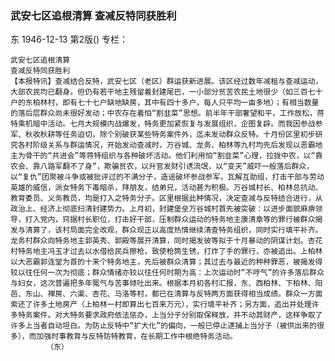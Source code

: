 ### 武安七区追根清算  查减反特同获胜利
东
1946-12-13
第2版()
专栏：

    武安七区追根清算
    查减反特同获胜利
    【本报特讯】查减结合反特，武安七区（老区）群运获新进展。该区经过数年减租与查减运动，大部农民均已翻身。但仍有若干地主残留着封建尾巴，一小部分贫苦农民土地很少（如三百七十户的东柏林村，即有七十七户缺地缺房，其中有四十多户，每人只平均一亩多地）；有相当数量的落后层群众尚未很好发动；中农存在着怕“割韭菜”思想。前半年干部奢望和平，工作放松，蒋特乘机暗中活动。七月大规模内战爆发，特务更加紧恢复与发展组织，企图复辟。而我因参战参军、秋收秋耕等任务迫切，除个别破获某些特务案件外，迄未发动群众反特。十月份区里初步研究各村阶级关系与群运情况，开始发动查减时，万谷城、龙务、柏林等九村均先后发现以恶霸地主为骨干的“共进会”等蒋特组织与各种破坏活动。他们利用怕“割韭菜”心理，拉拢中农，以“靠农会、靠八路军翻不了身”，欺骗贫农，以升官发财引诱流氓，以“变天”威吓一般落后群众，以“复仇”团聚被斗争或被批评过的不满分子，造谣破坏参战参军，瓦解互助组，打击干部与劳动英雄的威信，派女特务下毒暗杀，拜朋友，结弟兄，活动甚为积极。万谷城村长、柏林总抗动、教育委员、义务教员，均是打入之特务分子。区里根据此种情况，决定查减与反特结合进行，从政治上、经济上彻底扫清封建势力。上月初，封建堡垒万谷城村首先被突破：以进步面貌麻痹领导，打入党内，窍据村长职位，打击好干部，压制群众运动的特务地主康清章等的罪行被群众揭发与清算了，该村局面完全改观，群众现正以高度热情继续清查特务组织，同时实行填平补齐。龙务村群众向特务地主郭英秀、郭殿等展开清算，同时揭发彼等拟于十月暴动的阴谋计划。杏花村特务地主冯玉才过去以水借给民兵擦枪，致使枪筒生锈，打炸了手的罪行，亦被追出。上柏林以大恶霸郭连堂为首的十来个特务地主，先后被群众清算；其过去与最近的种种罪恶，被揭发得较以往任何一次为彻底；群众情绪亦较以往任何时期为高：上次运动时“不哼气”的许多落后群众与妇女，这次普遍把多年冤气与苦事倾吐出来。根据本月初各村汇报，东、西柏林、下柏林、阳邑、东山、禅房、六渠、杏花、马洛等村，都已在清算与反特两方面获得相当成绩。群众一方面索还了许多土地房产（上柏林一村即算出七百来万元），实行填平补齐；另方面，追出并处理许多特务案件。对大特务要求政府依法惩办，上当分子分别取保释放，并不动其财产，这样争取了许多上当者自动坦白。为防止反特中“扩大化”的偏向，一般已停止逮捕上当分子（被供出来的很多），而加强时事教育与反特防特教育，在长期工作中根绝特务活动。
            （东）
